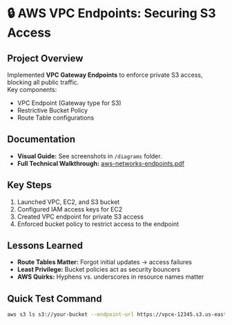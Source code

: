 # 🔒 AWS VPC Endpoints: Securing S3 Access

## Project Overview
Implemented **VPC Gateway Endpoints** to enforce private S3 access, blocking all public traffic.  
Key components:  
- VPC Endpoint (Gateway type for S3)  
- Restrictive Bucket Policy  
- Route Table configurations  

## Documentation
- **Visual Guide:** See screenshots in `/diagrams` folder.  
- **Full Technical Walkthrough:** [aws-networks-endpoints.pdf](aws-networks-endpoints.pdf)  

## Key Steps
1. Launched VPC, EC2, and S3 bucket  
2. Configured IAM access keys for EC2  
3. Created VPC endpoint for private S3 access  
4. Enforced bucket policy to restrict access to the endpoint  

## Lessons Learned
- **Route Tables Matter:** Forgot initial updates → access failures  
- **Least Privilege:** Bucket policies act as security bouncers  
- **AWS Quirks:** Hyphens vs. underscores in resource names matter  

## Quick Test Command
```bash
aws s3 ls s3://your-bucket --endpoint-url https://vpce-12345.s3.us-east-1.vpce.amazonaws.com
